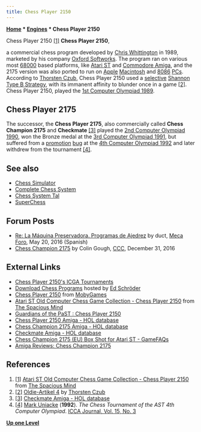 ```yaml
---
title: Chess Player 2150
---
```

**[Home](Home "Home") * [Engines](Engines "Engines") * Chess Player 2150**

[](http://www.spacious-mind.com/html/atari_st_chess_player_2150.html) Chess Player 2150 <a id="cite-note-1" href="#cite-ref-1">[1]</a>
**Chess Player 2150**,

a commercial chess program developed by [Chris Whittington](Chris_Whittington "Chris Whittington") in 1989, marketed by his company [Oxford Softworks](Oxford_Softworks "Oxford Softworks"). The program ran on various most [68000](68000 "68000") based platforms, like [Atari ST](Atari_ST "Atari ST") and [Commodore Amiga](Amiga "Amiga"), and the 2175 version was also ported to run on [Apple](index.php?title=Apple&action=edit&redlink=1 "Apple (page does not exist)") [Macintosh](Macintosh "Macintosh") and [8086](8086 "8086") [PCs](IBM_PC "IBM PC"). According to [Thorsten Czub](Thorsten_Czub "Thorsten Czub"), Chess Player 2150 used a [selective](Selectivity "Selectivity") [Shannon Type B Strategy](Type_B_Strategy "Type B Strategy"), with its immanent affinity to blunder once in a game <a id="cite-note-2" href="#cite-ref-2">[2]</a>. Chess Player 2150, played the [1st Computer Olympiad 1989](1st_Computer_Olympiad#Chess "1st Computer Olympiad").

## Chess Player 2175

The successor, the **Chess Player 2175**, also commercially called **Chess Champion 2175** and **Checkmate** <a id="cite-note-3" href="#cite-ref-3">[3]</a> played the [2nd Computer Olympiad 1990](2nd_Computer_Olympiad#Chess "2nd Computer Olympiad"), won the Bronze medal at the [3rd Computer Olympiad 1991](3rd_Computer_Olympiad#Chess "3rd Computer Olympiad"), but suffered from a [promotion](Promotions "Promotions") [bug](Engine_Testing#bugs "Engine Testing") at the [4th Computer Olympiad 1992](4th_Computer_Olympiad#Chess "4th Computer Olympiad") and later withdrew from the tournament <a id="cite-note-4" href="#cite-ref-4">[4]</a>.

## See also

- [Chess Simulator](Chess_Simulator "Chess Simulator")
- [Complete Chess System](Complete_Chess_System "Complete Chess System")
- [Chess System Tal](Chess_System_Tal "Chess System Tal")
- [SuperChess](SuperChess "SuperChess")

## Forum Posts

- [Re: La Máquina Preservadora. Programas de Ajedrez](http://www.foro.meca-web.es/viewtopic.php?f=9&t=72&start=50#p9325) by duct, [Meca Foro](Computer_Chess_Forums "Computer Chess Forums"), May 20, 2016 (Spanish)
- [Chess Champion 2175](http://www.talkchess.com/forum/viewtopic.php?t=62671) by Colin Gough, [CCC](CCC "CCC"), December 31, 2016

## External Links

- [Chess Player 2150's ICGA Tournaments](https://www.game-ai-forum.org/icga-tournaments/program.php?id=322)
- [Download Chess Programs](http://www.top-5000.nl/cp.htm) hosted by [Ed Schröder](Ed_Schroder "Ed Schroder")
- [Chess Player 2150](http://www.mobygames.com/game/chess-player-2150) from [MobyGames](https://en.wikipedia.org/wiki/MobyGames)
- [Atari ST Old Computer Chess Game Collection - Chess Player 2150](http://www.spacious-mind.com/html/atari_st_chess_player_2150.html) from [The Spacious Mind](The_Spacious_Mind "The Spacious Mind")
- [Guardians of the PaST : Chess Player 2150](http://www.guardiansofthepast.co.uk/software.php?Version_ID=308)
- [Chess Player 2150 Amiga - HOL database](http://hol.abime.net/3004)
- [Chess Champion 2175 Amiga - HOL database](http://hol.abime.net/3003)
- [Checkmate Amiga - HOL database](http://hol.abime.net/3002)
- [Chess Champion 2175 (EU) Box Shot for Atari ST - GameFAQs](http://www.gamefaqs.com/ast/952038-chess-champion-2175/images/box-110034)
- [Amiga Reviews: Chess Champion 2175](http://www.amigareviews.leveluphost.com/ches2175.htm)

## References

1. <a id="cite-ref-1" href="#cite-note-1">[1]</a> [Atari ST Old Computer Chess Game Collection - Chess Player 2150](http://www.spacious-mind.com/html/atari_st_chess_player_2150.html) from [The Spacious Mind](The_Spacious_Mind "The Spacious Mind")
1. <a id="cite-ref-2" href="#cite-note-2">[2]</a> [Oldie-Artikel 4](http://thorstenczub.de/oldie4.html) by [Thorsten Czub](Thorsten_Czub "Thorsten Czub")
1. <a id="cite-ref-3" href="#cite-note-3">[3]</a> [Checkmate Amiga - HOL database](http://hol.abime.net/3002)
1. <a id="cite-ref-4" href="#cite-note-4">[4]</a> [Mark Uniacke](Mark_Uniacke "Mark Uniacke") (**1992**). *The Chess Tournament of the AST 4th Computer Olympiad*. [ICCA Journal, Vol. 15, No. 3](ICGA_Journal#15_3 "ICGA Journal")

**[Up one Level](Engines "Engines")**

